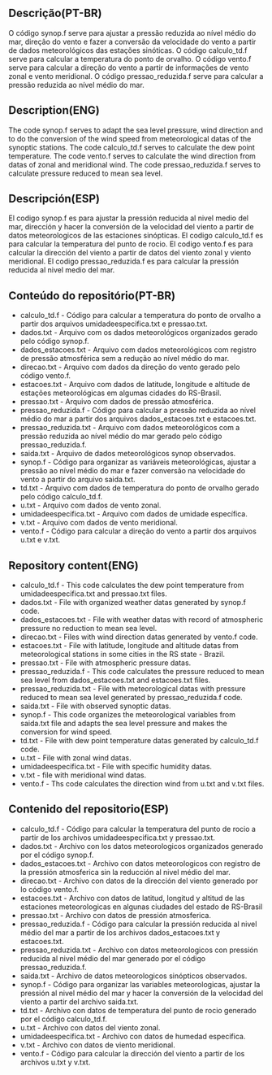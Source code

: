 ## Descrição(PT-BR)
O código synop.f serve para ajustar a pressão reduzida ao nível médio do mar, direção do vento e fazer a conversão da velocidade do vento a partir de dados meteorológicos das estações sinóticas. O código calculo_td.f serve para calcular a temperatura do ponto de orvalho. O código vento.f serve para calcular a direção do vento a partir de informações de vento zonal e vento meridional. O código pressao_reduzida.f serve para calcular a pressão reduzida ao nível médio do mar.
## Description(ENG)
The code synop.f serves to adapt the sea level pressure, wind direction and to do the conversion of the wind speed from meteorological datas of the synoptic stations. The code calculo_td.f serves to calculate the dew point temperature. The code vento.f serves to calculate the wind direction from datas of zonal and meridional wind. The code pressao_reduzida.f serves to calculate pressure reduced to mean sea level.
## Descripción(ESP)
El codigo synop.f es para ajustar la pressión reducida al nivel medio del mar, dirección y hacer la conversión de la velocidad del viento a partir de datos meteorologicos de las estaciones sinópticas. El codigo calculo_td.f es para calcular la temperatura del punto de rocio. El codigo vento.f es para calcular la dirección del viento a partir de datos del viento zonal y viento meridional. El codigo pressao_reduzida.f es para calcular la pressión reducida al nivel medio del mar. 

## Conteúdo do repositório(PT-BR)
+ calculo_td.f - Código para calcular a temperatura do ponto de orvalho a partir dos arquivos umidadeespecifica.txt e pressao.txt.
+ dados.txt - Arquivo com os dados meteorológicos organizados gerado pelo código synop.f.
+ dados_estacoes.txt - Arquivo com dados meteorológicos com registro de pressão atmosférica sem a redução ao nível médio do mar.
+ direcao.txt - Arquivo com dados da direção do vento gerado pelo código vento.f.
+ estacoes.txt - Arquivo com dados de latitude, longitude e altitude de estações meteorológicas em algumas cidades do RS-Brasil.
+ pressao.txt - Arquivo com dados de pressão atmosférica.
+ pressao_reduzida.f - Código para calcular a pressão reduzida ao nível médio do mar a partir dos arquivos dados_estacoes.txt e estacoes.txt.
+ pressao_reduzida.txt - Arquivo com dados meteorológicos com a pressão reduzida ao nível médio do mar gerado pelo código pressao_reduzida.f.
+ saida.txt - Arquivo de dados meteorológicos synop observados.
+ synop.f - Código para organizar as variáveis meteorológicas, ajustar a pressão ao nível médio do mar e fazer conversão na velocidade do vento a partir do arquivo saida.txt.
+ td.txt - Arquivo com dados de temperatura do ponto de orvalho gerado pelo código calculo_td.f.
+ u.txt - Arquivo com dados de vento zonal.
+ umidadeespecifica.txt - Arquivo com dados de umidade específica.
+ v.txt - Arquivo com dados de vento meridional.
+ vento.f - Código para calcular a direção do vento a partir dos arquivos u.txt e v.txt. 

## Repository content(ENG)
+ calculo_td.f - This code calculates the dew point temperature from umidadeespecifica.txt and pressao.txt files.
+ dados.txt - File with organized weather datas generated by synop.f code.
+ dados_estacoes.txt - File with weather datas with record of atmospheric pressure no reduction to mean sea level.
+ direcao.txt - Files with wind direction datas generated by vento.f code.  
+ estacoes.txt - File with latitude, longitude and altitude datas from meteorological stations in some cities in the RS state - Brazil.
+ pressao.txt - File with atmospheric pressure datas.
+ pressao_reduzida.f - This code calculates the pressure reduced to mean sea level from dados_estacoes.txt and estacoes.txt files.
+ pressao_reduzida.txt - File with meteorological datas with pressure reduced to mean sea level generated by pressao_reduzida.f code.
+ saida.txt - File with observed synoptic datas. 
+ synop.f - This code organizes the meteorological variables from saida.txt file and adapts the sea level pressure and makes the conversion for wind speed. 
+ td.txt - File with dew point temperature datas generated by calculo_td.f code.
+ u.txt - File with zonal wind datas.
+ umidadeespecifica.txt - File with specific humidity datas.
+ v.txt - file with meridional wind datas.
+ vento.f - Ths code calculates the direction wind from u.txt and v.txt files.

## Contenido del repositorio(ESP)
+ calculo_td.f - Código para calcular la temperatura del punto de rocio a partir de los archivos umidadeespecifica.txt y pressao.txt.
+ dados.txt - Archivo con los datos meteorologicos organizados generado por el código synop.f.
+ dados_estacoes.txt - Archivo con datos meteorologicos con registro de la pressión atmosferica sin la reducción al nivel médio del mar.
+ direcao.txt - Archivo con datos de la dirección del viento generado por lo código vento.f.
+ estacoes.txt - Archivo con datos de latitud, longitud y altitud de las estaciones meteorologicas en algunas ciudades del estado de RS-Brasil
+ pressao.txt - Archivo con datos de pressión atmosferica.
+ pressao_reduzida.f - Código para calcular la pressión reducida al nivel médio del mar a partir de los archivos dados_estacoes.txt y estacoes.txt.
+ pressao_reduzida.txt - Archivo con datos meteorologicos con pressión reducida al nivel médio del mar generado por el código pressao_reduzida.f.
+ saida.txt - Archivo de datos meteorologicos sinópticos observados.
+ synop.f - Código para organizar las variables meteorologicas, ajustar la pressión al nivel médio del mar y hacer la conversión de la velocidad del viento a partir del archivo saida.txt.
+ td.txt - Archivo con datos de temperatura del punto de rocio generado por el código calculo_td.f.
+ u.txt - Archivo con datos del viento zonal.
+ umidadeespecifica.txt - Archivo con datos de humedad especifica.
+ v.txt - Archivo con datos de viento meridional.
+ vento.f - Código para calcular la dirección del viento a partir de los archivos u.txt y v.txt.
